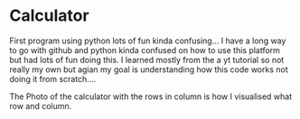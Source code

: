 # Calculator
 First program using python lots of fun kinda confusing... I have a long way to go with github and python kinda confused on how to use this platform but had lots of fun doing this. I learned mostly from the a yt tutorial so not really my own but agian my goal is understanding how this code works not doing it from scratch....

The Photo of the calculator with the rows in column is how I visualised what row and column.
